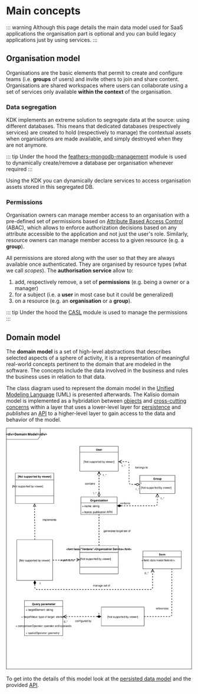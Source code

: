 # Main concepts

::: warning
Although this page details the main data model used for SaaS applications the organisation part is optional and you can build legacy applications just by using services.
:::

## Organisation model

Organisations are the basic elements that permit to create and configure teams (i.e. **groups** of users) and invite others to join and share content. Organisations are shared workspaces where users can collaborate using a set of services only available **within the context** of the organisation.

### Data segregation

KDK implements an extreme solution to segregate data at the source: using different databases. This means that dedicated databases (respectively services) are created to hold (respectively to manage) the contextual assets when organisations are made available, and simply destroyed when they are not anymore.

::: tip
Under the hood the [feathers-mongodb-management](https://github.com/feathersjs-ecosystem/feathers-mongodb-management) module is used to dynamically create/remove a database per organisation whenever required
:::

Using the KDK you can dynamically declare services to access organisation assets stored in this segregated DB.

### Permissions

Organisation owners can manage member access to an organisation with a pre-defined set of permissions based on [Attribute Based Access Control](https://en.wikipedia.org/wiki/Attribute-based_access_control) (ABAC), which allows to enforce authorization decisions based on any attribute accessible to the application and not just the user's role. Similarly, resource owners can manage member access to a given resource (e.g. a **group**).

All permissions are stored along with the user so that they are always available once authenticated. They are organised by resource types (what we call *scopes*). The **authorisation service** allow to:
1. add, respectively remove, a set of **permissions** (e.g. being a owner or a manager)
2. for a subject (i.e. a **user** in most case but it could be generalized)
3. on a resource (e.g. an **organisation** or a **group**).

::: tip
Under the hood the [CASL](https://stalniy.github.io/casl/) module is used to manage the permissions
:::

## Domain model

The **domain model** is a set of high-level abstractions that describes selected aspects of a sphere of activity, it is a representation of meaningful real-world concepts pertinent to the domain that are modeled in the software. The concepts include the data involved in the business and rules the business uses in relation to that data.

The class diagram used to represent the domain model in the [Unified Modeling Language](https://en.wikipedia.org/wiki/Unified_Modeling_Language) (UML) is presented afterwards. The Kalisio domain model is implemented as a hybridation between [objects](https://en.wikipedia.org/wiki/Object-oriented_programming) and [cross-cutting concerns](https://en.wikipedia.org/wiki/Aspect-oriented_software_development) within a layer that uses a lower-level layer for [persistence](./data-model-view.md) and *publishes* an [API](../api/readme.md) to a higher-level layer to gain access to the data and behavior of the model. 

![Domain model](../assets/domain-model.svg)

To get into the details of this model look at the [persisted data model](./data-model-view.md) and the provided [API](../api/readme.md).

